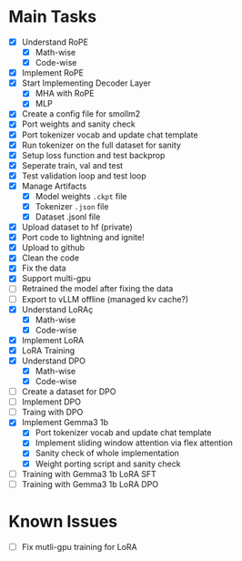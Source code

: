 # Main Tasks
- [x] Understand RoPE
    - [x] Math-wise
    - [x] Code-wise
- [x] Implement RoPE
- [x] Start Implementing Decoder Layer
    - [x] MHA with RoPE
    - [x] MLP
- [x] Create a config file for smollm2
- [x] Port weights and sanity check
- [x] Port tokenizer vocab and update chat template
- [x] Run tokenizer on the full dataset for sanity
- [x] Setup loss function and test backprop
- [x] Seperate train, val and test
- [x] Test validation loop and test loop
- [x] Manage Artifacts
    - [x] Model weights `.ckpt` file
    - [x] Tokenizer `.json` file
    - [x] Dataset .jsonl file
- [x] Upload dataset to hf (private)
- [x] Port code to lightning and ignite!
- [x] Upload to github
- [x] Clean the code
- [x] Fix the data
- [x] Support multi-gpu
- [ ] Retrained the model after fixing the data
- [ ] Export to vLLM offline (managed kv cache?)
- [x] Understand LoRAç
    - [x] Math-wise
    - [x] Code-wise
- [x] Implement LoRA
- [x] LoRA Training
- [x] Understand DPO
    - [x] Math-wise
    - [x] Code-wise
- [ ] Create a dataset for DPO
- [ ] Implement DPO
- [ ] Traing with DPO
- [x] Implement Gemma3 1b
    - [x] Port tokenizer vocab and update chat template
    - [x] Implement sliding window attention via flex attention
    - [x] Sanity check of whole implementation
    - [x] Weight porting script and sanity check
- [ ] Training with Gemma3 1b LoRA SFT
- [ ] Training with Gemma3 1b LoRA DPO

# Known Issues
- [ ] Fix mutli-gpu training for LoRA
